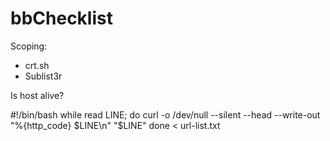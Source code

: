 # bbChecklist

Scoping:
- crt.sh
- Sublist3r

Is host alive?

#!/bin/bash
while read LINE; do
  curl -o /dev/null --silent --head --write-out "%{http_code} $LINE\n" "$LINE"
done < url-list.txt
